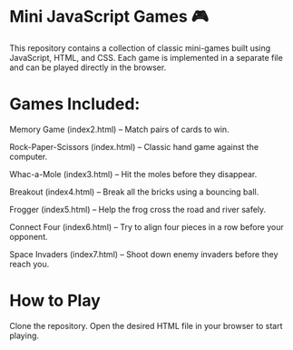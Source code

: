 # Mini JavaScript Games 🎮
This repository contains a collection of classic mini-games built using JavaScript, HTML, and CSS. Each game is implemented in a separate file and can be played directly in the browser.

# Games Included:
Memory Game (index2.html) – Match pairs of cards to win.

Rock-Paper-Scissors (index.html) – Classic hand game against the computer.

Whac-a-Mole (index3.html) – Hit the moles before they disappear.

Breakout (index4.html) – Break all the bricks using a bouncing ball.

Frogger (index5.html) – Help the frog cross the road and river safely.

Connect Four (index6.html) – Try to align four pieces in a row before your opponent.

Space Invaders (index7.html) – Shoot down enemy invaders before they reach you.

# How to Play
Clone the repository.
Open the desired HTML file in your browser to start playing.
